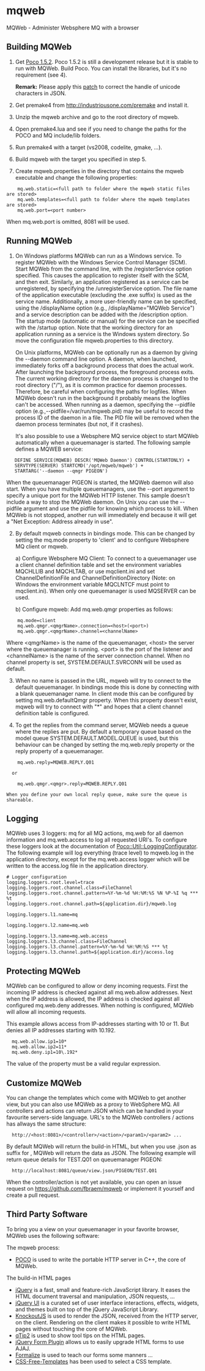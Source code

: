 mqweb
=====

MQWeb - Administer Websphere MQ with a browser

Building MQWeb
--------------

1. Get [Poco 1.5.2](http://pocoproject.org/releases/poco-1.5.2). 
   Poco 1.5.2 is still a development release but it is stable to run
   with MQWeb. Build Poco. You can install the libraries, but it's no
   requirement (see 4).
   
   **Remark:** Please apply this [patch](https://github.com/fbraem/poco/commit/1cb2823d2241005ecc53bbff33932916bf669f38) to correct the handle of 
   unicode characters in JSON.
   
2. Get premake4 from http://industriousone.com/premake and install it.
3. Unzip the mqweb archive and go to the root directory of mqweb.
4. Open premake4.lua and see if you need to change the paths for the POCO and 
   MQ include/lib folders.
5. Run premake4 with a target (vs2008, codelite, gmake, ...).
6. Build mqweb with the target you specified in step 5.
7. Create mqweb.properties in the directory that contains the mqweb executable
   and change the following properties:

```
    mq.web.static=<full path to folder where the mqweb static files are stored>
    mq.web.templates=<full path to folder where the mqweb templates are stored>
    mq.web.port=<port number>
```

   When mq.web.port is omitted, 8081 will be used.

Running MQWeb
-------------

1. On Windows platforms MQWeb can run as a Windows service. To register MQWeb
   with the  Windows Service Control Manager (SCM). Start MQWeb from the command 
   line, with the /registerService option specified. This causes the application 
   to register itself with the SCM, and then exit. Similarly, an application 
   registered as a service can be unregistered, by specifying the 
   /unregisterService option. The file name of the application executable 
   (excluding the .exe suffix) is used as the service name. Additionally, a more 
   user-friendly name can be specified, using the /displayName option (e.g., 
   /displayName="MQWeb Service") and a service description can be added with the 
   /description option. The startup mode (automatic or manual) for the service 
   can be specified with the /startup option. Note that the working directory 
   for an application running as a service is the Windows system directory. So
   move the configuration file mqweb.properties to this directory.
   
   On Unix platforms, MQWeb can be optionally run as a daemon by giving the 
   --daemon command line option. A daemon, when launched, immediately forks off 
   a background process that does the actual work. After launching the 
   background process, the foreground process exits. The current working 
   directory for the daemon process is changed to the root directory ("/"), as 
   it is common practice for daemon processes. Therefore, be careful when 
   configuring the paths for logfiles. When MQWeb doesn't run in the background
   it probably means the logfiles can't be accessed. When running as a daemon, 
   specifying the --pidfile option (e.g.,--pidfile=/var/run/mqweb.pid) may be 
   useful to record the process ID of the daemon in a file. The PID file will 
   be removed when the daemon process terminates (but not, if it crashes).

   It's also possible to use a Websphere MQ service object to start MQWeb
   automatically when a queuemanager is started. The following sample defines
   a MQWEB service:
   
```
   DEFINE SERVICE(MQWEB) DESCR('MQWeb Daemon') CONTROL(STARTONLY) +
   SERVTYPE(SERVER) STARTCMD('/opt/mqweb/mqweb') +
   STARTARG('--daemon --qmgr PIGEON')
```

   When the queuemanager PIGEON is started, the MQWeb daemon will also start.
   When you have multiple queuemanagers, use the --port argument to specify
   a unique port for the MQWeb HTTP listener. This sample doesn't include a way
   to stop the MQWeb daemon. On Unix you can use the --pidfile argument and
   use the pidfile for knowing which process to kill. When MQWeb is not stopped,
   another run will immediately end because it will get a "Net Exception:
   Address already in use".

2. By default mqweb connects in bindings mode. This can be changed by 
   setting the mq.mode property to 'client' and to configure Websphere MQ 
   client or mqweb. 
   
   a) Configure Websphere MQ Client: 
   To connect to a queuemanager use a client channel definition table and 
   set the environment variables MQCHLLIB and MQCHLTAB, or use mqclient.ini 
   and set ChannelDefinitionFile and ChannelDefinitionDirectory (Note: on 
   Windows the environment variable MQCLNTCF must point to mqclient.ini). 
   When only one queuemanager is used MQSERVER can be used.
   
   b) Configure mqweb:
   Add mq.web.qmgr properties as follows:
```
    mq.mode=client
    mq.web.qmgr.<qmgrName>.connection=<host>(<port>)
    mq.web.qmgr.<qmgrName>.channel=<channelName>
```
   Where &lt;qmgrName&gt; is the name of the queuemanager, &lt;host&gt; the server where
   the queuemanager is running. &lt;port&gt; is the port of the listener and
   &lt;channelName&gt; is the name of the server connection channel. When no channel
   property is set, SYSTEM.DEFAULT.SVRCONN will be used as default.
   
3. When no name is passed in the URL, mqweb will try to connect to the default
   queuemanager. In bindings mode this is done by connecting with a blank
   queuemanager name. In client mode this can be configured by setting
   mq.web.defaultQmgr property. When this property doesn't exist, mqweb will 
   try to connect with "*" and hopes that a client channel definition table 
   is configured.
   
4. To get the replies from the command server, MQWeb needs a queue where the replies
   are put. By default a temporary queue based on the model queue SYSTEM.DEFAULT.MODEL.QUEUE
   is used, but this behaviour can be changed by setting the mq.web.reply property or the
   reply property of a queuemanager.
```
    mq.web.reply=MQWEB.REPLY.Q01
```
	  or
```
    mq.web.qmgr.<qmgr>.reply=MQWEB.REPLY.Q01
```
    When you define your own local reply queue, make sure the queue is shareable.

Logging
-------

MQWeb uses 3 loggers: mq for all MQ actions, mq.web for all daemon information and mq.web.access to log all requested URI's.
To configure these loggers look at the documentation of [Poco::Util::LoggingConfigurator](http://pocoproject.org/docs/Poco.Util.LoggingConfigurator.html).
The following example will log everything (trace level) to mqweb.log in the application directory, except for the mq.web.access logger
which will be written to the access.log file in the application directory.

```
# Logger configuration
logging.loggers.root.level=trace
logging.loggers.root.channel.class=FileChannel
logging.loggers.root.channel.pattern=%Y-%m-%d %H:%M:%S %N %P-%I %q *** %t
logging.loggers.root.channel.path=${application.dir}/mqweb.log

logging.loggers.l1.name=mq

logging.loggers.l2.name=mq.web

logging.loggers.l3.name=mq.web.access
logging.loggers.l3.channel.class=FileChannel
logging.loggers.l3.channel.pattern=%Y-%m-%d %H:%M:%S *** %t
logging.loggers.l3.channel.path=${application.dir}/access.log
```

Protecting MQWeb
----------------

MQWeb can be configured to allow or deny incoming requests. First the incoming
IP address is checked against all mq.web.allow addresses. Next when the IP
address is allowed, the IP address is checked against all configured mq.web.deny
addresses. When nothing is configured, MQWeb will allow all incoming requests.

This example allows access from IP-addresses starting with 10 or 11. But denies
all IP addresses starting with 10.192.

```
  mq.web.allow.ip1=10*
  mq.web.allow.ip2=11*
  mq.web.deny.ip1=10\.192*
```
The value of the property must be a valid regular expression.

Customize MQWeb
---------------

You can change the templates which come with MQWeb to get another view, but
you can also use MQWeb as a proxy to WebSphere MQ. All controllers and actions
can return JSON which can be handled in your favourite servers-side language.
URL's to the MQWeb controllers / actions has allways the same structure:

```
  http://<host:8081>/<controller>/<action>/<param1>/<param2> ...
```

By default MQWeb will return the build-in HTML, but when you use .json as 
suffix for <action>, MQWeb will return the data as JSON. The following example
will return queue details for TEST.Q01 on queuemanager PIGEON:

```
  http://localhost:8081/queue/view.json/PIGEON/TEST.Q01
```

When the controller/action is not yet available, you can open an issue request 
on https://github.com/fbraem/mqweb or implement it yourself and create a pull
request.

Third Party Software
--------------------

To bring you a view on your queuemanager in your favorite browser, MQWeb uses 
the following software:

The mqweb process:
+ [POCO](http://pocoproject.org) is used to write the portable HTTP server in C++, the core of MQWeb.

The build-in HTML pages
+ [jQuery](http://jquery.org) is a fast, small and feature-rich JavaScript library. It eases the HTML document traversal and manipulation, JSON requests, ...
+ [jQuery UI](http://jqueryui.com) is a curated set of user interface interactions, effects, widgets, and themes built on top of the jQuery JavaScript Library.
+ [KnockoutJS](http://knockoutjs.com/) is used to render the JSON, received from the HTTP server, on the client. Rendering on the client makes it possible to write HTML pages without touching the core of MQWeb.
+ [qTip2](http://qtip2.com) is used to show tool tips on the HTML pages.
+ [jQuery Form Plugin](http://malsup.com/jquery/form) allows us to easily upgrade HTML forms to use AJAJ.
+ [Formalize](http://formalize.me) is used to teach our forms some manners ...
+ [CSS-Free-Templates](http://css-free-templates.com) has been used to select a CSS template.
